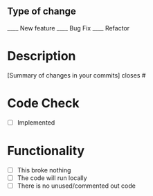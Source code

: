 ## Type of change
____  New feature
____  Bug Fix
____  Refactor

# Description
[Summary of changes in your commits]
closes #

# Code Check
- [ ] Implemented

# Functionality
- [ ] This broke nothing
- [ ] The code will run locally
- [ ] There is no unused/commented out code